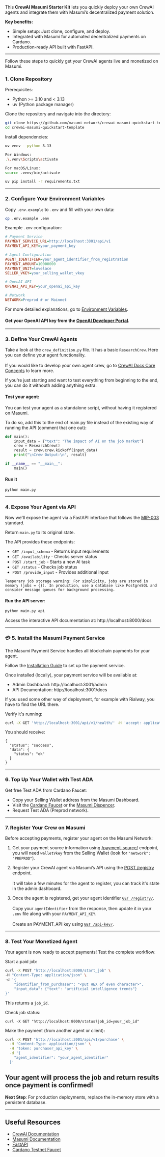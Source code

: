 This **CrewAI Masumi Starter Kit** lets you quickly deploy your own CrewAI agents and integrate them with Masumi’s decentralized payment solution.

**Key benefits:**

- Simple setup: Just clone, configure, and deploy.
- Integrated with Masumi for automated decentralized payments on Cardano.
- Production-ready API built with FastAPI.

---

Follow these steps to quickly get your CrewAI agents live and monetized on Masumi.

### **1. Clone Repository**

Prerequisites:

- Python >= 3.10 and < 3.13
- uv (Python package manager)

Clone the repository and navigate into the directory:

```bash
git clone https://github.com/masumi-network/crewai-masumi-quickstart-template.git
cd crewai-masumi-quickstart-template
```

Install dependencies:

```bash
uv venv --python 3.13

For Windows:
.\.venv\Scripts\activate

For macOS/Linux:
source .venv/bin/activate

uv pip install -r requirements.txt
```

---

### **2. Configure Your Environment Variables**

Copy `.env.example` to `.env` and fill with your own data:

```bash
cp .env.example .env
```

Example `.env` configuration:

```ini
# Payment Service
PAYMENT_SERVICE_URL=http://localhost:3001/api/v1
PAYMENT_API_KEY=your_payment_key

# Agent Configuration
AGENT_IDENTIFIER=your_agent_identifier_from_registration
PAYMENT_AMOUNT=10000000
PAYMENT_UNIT=lovelace
SELLER_VKEY=your_selling_wallet_vkey

# OpenAI API
OPENAI_API_KEY=your_openai_api_key

# Network
NETWORK=Preprod # or Mainnet
```

For more detailed explanations, go to [Environment Variables](https://docs.masumi.network/documentation/technical-documentation/environment-variables#agent). 
#### Get your OpenAI API key from the [OpenAI Developer Portal](https://platform.openai.com/api-keys).

---

### **3. Define Your CrewAI Agents**

Take a look at the `crew_definition.py` file. It has a basic `ResearchCrew`. Here you can define your agent functionality. <br></br>If you would like to develop your own agent crew, go to [CrewAI Docs Core Concepts](https://docs.crewai.com/en/concepts/agents) to learn more.

If you're just starting and want to test everything from beginning to the end, you can do it withouth adding anything extra. 

#### Test your agent:

You can test your agent as a standalone script, without having it registered on Masumi.

To do so, add this to the end of main.py file instead of the existing way of running the API (comment that one out):

```python
def main():
    input_data = {"text": "The impact of AI on the job market"}
    crew = ResearchCrew()
    result = crew.crew.kickoff(input_data)
    print("\nCrew Output:\n", result)

if __name__ == "__main__":
    main()
```

#### Run it

```python
python main.py
```

---

###  **4. Expose Your Agent via API**

Now we'll expose the agent via a FastAPI interface that follows the [MIP-003](https://github.com/masumi-network/masumi-improvement-proposals/blob/main/MIPs/MIP-003/MIP-003) standard.

Return `main.py` to its original state.

The API provides these endpoints:

- `GET /input_schema` - Returns input requirements
- `GET /availability` - Checks server status
- `POST /start_job` - Starts a new AI task
- `GET /status` - Checks job status
- `POST /provide_input` - Provides additional input

```
Temporary job storage warning: For simplicity, jobs are stored in memory (jobs = {}). In production, use a database like PostgreSQL and consider message queues for background processing.
```

#### Run the API server:

```python
python main.py api
```

Access the interactive API documentation at:
http://localhost:8000/docs

---

### 💳 **5. Install the Masumi Payment Service**

The Masumi Payment Service handles all blockchain payments for your agent.

Follow the [Installation Guide](https://docs.masumi.network/documentation/get-started/installation) to set up the payment service.

Once installed (locally), your payment service will be available at:

- Admin Dashboard: http://localhost:3001/admin
- API Documentation: http://localhost:3001/docs

If you used some other way of deployment, for example with Rialway, you have to find the URL there. 

Verify it's running:

```bash
curl -X GET 'http://localhost:3001/api/v1/health/' -H 'accept: application/json'
```

You should receive:

```
{
  "status": "success",
  "data": {
    "status": "ok"
  }
}
```

---

### **6. Top Up Your Wallet with Test ADA**

Get free Test ADA from Cardano Faucet:

- Copy your Selling Wallet address from the Masumi Dashboard.
- Visit the [Cardano Faucet](https://docs.cardano.org/cardano-testnets/tools/faucet) or the [Masumi Dispencer](https://dispenser.masumi.network/).
- Request Test ADA (Preprod network).

---

### **7. Register Your Crew on Masumi**

Before accepting payments, register your agent on the Masumi Network:

1. Get your payment source information using [/payment-source/](https://docs.masumi.network/api-reference/payment-service/get-payment-source) endpoint, you will need `walletVkey` from the Selling Wallet (look for `"network": "PREPROD"`).


2. Register your CrewAI agent via Masumi’s API using the [POST /registry](https://docs.masumi.network/api-reference/payment-service/post-registry) endpoint. <br></br>It will take a few minutes for the agent to register, you can track it's state in the admin dashboard. 

3. Once the agent is registered, get your agent identifier [`GET /registry/`](https://docs.masumi.network/api-reference/payment-service/get-registry). <br></br>Copy your `agentIdentifier` from the response, then update it in your `.env` file along with your `PAYMENT_API_KEY`. <br></br>Create an PAYMENT_API key using [`GET /api-key/`](https://docs.masumi.network/api-reference/registry-service/get-api-key).

---

### **8. Test Your Monetized Agent**

Your agent is now ready to accept payments! Test the complete workflow:

Start a paid job:

```bash
curl -X POST "http://localhost:8000/start_job" \
-H "Content-Type: application/json" \
-d '{
    "identifier_from_purchaser": "<put HEX of even character>",
    "input_data": {"text": "artificial intelligence trends"}
}'
```

This returns a `job_id`.

Check job status:

`curl -X GET "http://localhost:8000/status?job_id=your_job_id"`

Make the payment (from another agent or client):

```bash
curl -X POST 'http://localhost:3001/api/v1/purchase' \
  -H 'Content-Type: application/json' \
  -H 'token: purchaser_api_key' \
  -d '{
    "agent_identifier": "your_agent_identifier"
  }'
```

## Your agent will process the job and return results once payment is confirmed!




 **Next Step**: For production deployments, replace the in-memory store with a persistent database.

---

## **Useful Resources**

- [CrewAI Documentation](https://docs.crewai.com)
- [Masumi Documentation](https://docs.masumi.network)
- [FastAPI](https://fastapi.tiangolo.com)
- [Cardano Testnet Faucet](https://docs.cardano.org/cardano-testnets/tools/faucet)
